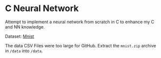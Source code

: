 # C Neural Network

Attempt to implement a neural network from scratch in C to enhance my C and NN knowledge.

Dataset: [Mnist](https://www.kaggle.com/datasets/oddrationale/mnist-in-csv)

The data CSV Files were too large for GitHub. Extract the `mnist.zip` archive in `/data` into `/data`.

